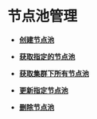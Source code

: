 # 节点池管理<a name="nodepool_lifecycle_management"></a>

 

-   **[创建节点池](创建节点池.md)**  

-   **[获取指定的节点池](获取指定的节点池.md)**  

-   **[获取集群下所有节点池](获取集群下所有节点池.md)**  

-   **[更新指定节点池](更新指定节点池.md)**  

-   **[删除节点池](删除节点池.md)**  


